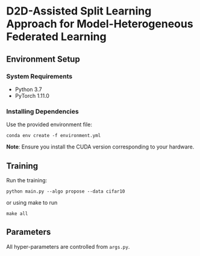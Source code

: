 # D2D-Assisted Split Learning Approach for Model-Heterogeneous Federated Learning

## Environment Setup

### System Requirements
* Python 3.7
* PyTorch 1.11.0

### Installing Dependencies
Use the provided environment file:
```
conda env create -f environment.yml
```

**Note**: Ensure you install the CUDA version corresponding to your hardware.

## Training
Run the training:
```
python main.py --algo propose --data cifar10
```
or using make to run
```
make all
```

## Parameters
All hyper-parameters are controlled from ``args.py``.




